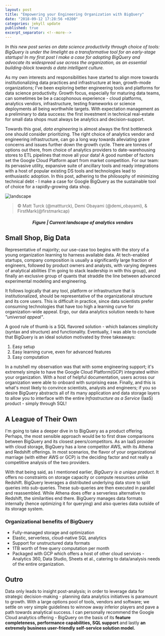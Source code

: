 ```yaml
---
layout: post
title: "Empowering your Engineering Organization with BigQuery"
date: "2018-09-12 17:28:56 +0200"
categories: jekyll update
published: true
excerpt_separator: <!--more-->
---
```

_In this new post series on data science productivity through choice of tools: BigQuery is under the limelight as a transformative tool for an early-stage startups! In my first post I make a case for adopting BigQuery and advocate its widespread use across the organization, as an essential building-block towards a data intelligent culture._
<!--more-->

As my own interests and responsibilities have started to align more towards institutionalizing data practices and infrastructure at lean, growth-mode organizations; I've been exploring better engineering tools and platforms for data science productivity. Growth focus, especially for maturing data teams, can sometimes be be a cacophonous experience - cloud platforms, analytics vendors, infrastructure, testing frameworks or science deployments all being worthwhile targets. With expectation management as a preliminary to data success: the first investment in technical real-estate for small data shops must always be analytics and decision-support.

Towards this goal, _*data engineering*_ is almost always the first bottleneck one should consider prioritizing. The right choice of analytics vendor and engineering infrastructure, can go a long way towards alleviating grave concerns and issues further down the growth cycle. There are tonnes of options out there, from choice of analytics providers to date-warehousing stores to ETL pipelines that move all your data! A good number of factors set the Google Cloud Platform apart from market competition. For our team: its pervasive utility, expansive suite of ancillary tools and ready integrations with a host of popular existing DS tools and technologies lead to enthusiastic adoption. In this post, adhering to the philosophy of minimizing technical debt - I make a case for Google BigQuery as the sustainable tool of choice for a rapidly-growing data shop.

![landscape]({{site.baseurl}}/img/analytics_landscape.png)
> ©️ Matt Turck (@mattturck), Demi Obayami (@demi_obayami), & FirstMark(@firstmarkcap)

<h5 style="text-align: center;">Figure | Current landscape of analytics vendors</h5>

## Small Shop, Big Data
Representative of majority; our use-case too begins with the story of a young organization learning to harness available data. At tech-enabled startups, company composition is usually a significantly large fraction of engineers, followed by product owners and analysts, with varying degrees of analytical abilities (I'm going to stack leadership in with this group), and finally an exclusive group of quants that straddle the line between advanced experimental modeling and engineering.

It follows logically that any tool, platform or infrastructure that is institutionalized, should be representative of the organizational structure and its core users. This is difficult in practice, since data scientists prefer consuming technologies that have too high a learning curve for organization-wide appeal. Ergo, our data analytics solution needs to have _"universal appeal"_.

A good rule of thumb is a SQL flavored solution - which balances simplicity (syntax and structure) and functionality. Eventually, I was able to conclude that BigQuery is an ideal solution motivated by three takeaways:

1. Easy setup
2. Easy learning curve, even for advanced features
3. Easy computation

In a nutshell my observation was that with some engineering support; it's extremely simple to have the Google Cloud Platform(GCP) integrated within your organization. With a host of helpful documentation, users across our organization were able to onboard with surprising ease. Finally, and this is what's most likely to convince scientists, analysts and engineers; if you so desire BigQuery abstracts all of its many application and data storage layers to allow you to interface with the entire _Infrastructure as a Service_ (IaaS) product - simply through SQL!

## A League of Their Own
I'm going to take a deeper dive in to BigQuery as a product offering. Perhaps, the most sensible approach would be to first draw comparisons between BigQuery and its closest peers/competitors. As an IaaS provider with cloud storage, BigQuery has a lone competitor AWS, with its Athena and Redshift offerings. In most scenarios, the flavor of your organizational marriage (with either AWS or GCP) is the deciding factor and not really a competitive analysis of the two providers.

With that being said, as I mentioned earlier, _*BigQuery is a unique product*_. It offers no constraints on storage capacity or  compute resources unlike Redshift. BigQuery leverages a distributed underlying data store to split queries into sub-queries.  These sub-queries are then executed in parallel and reassembled. While Athena does offer a serverless alternative to Redshift, the similarities end there. BigQuery manages data formats internally (hence optimizing it for querying) and also queries data outside of its storage system.

### Organizational benefits of BigQuery
+ Fully-managed storage and optimization
+ Elastic, serverless, cloud-native SQL analytics
+ Support for unstructured data formats
+ 1TB worth of free query computation per month
+ Packaged with GCP which offers a host of other cloud services - Analytics 360, Data Studio, Sheets et al., catering to data/analysis needs of the entire organization.

## Outro
Data only leads to insight post-analysis; in order to leverage data for strategic decision-making - planning data analytics initiatives is paramount to growth. With a large options pool of tools, vendors and software; we settle on very simple guidelines to winnow away inferior players and pave a path towards analytical success. I can personally recommend the Google Cloud analytics offering - BigQuery on the basis of its **feature completeness, performance capabilities, SQL support** and lastly **an extremely business user-friendly self-service solution model.**
